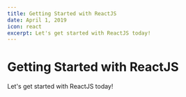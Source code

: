 ```yaml
---
title: Getting Started with ReactJS
date: April 1, 2019
icon: react
excerpt: Let's get started with ReactJS today!
---
```

# Getting Started with ReactJS

Let's get started with ReactJS today!
